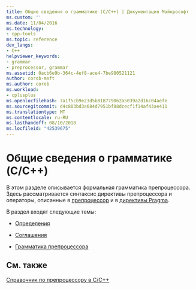 ```yaml
---
title: Общие сведения о грамматике (C/C++) | Документация Майкрософт
ms.custom: ''
ms.date: 11/04/2016
ms.technology:
- cpp-tools
ms.topic: reference
dev_langs:
- C++
helpviewer_keywords:
- grammar
- preprocessor, grammar
ms.assetid: 0acb6e9b-364c-4ef8-ace4-7be980521121
author: corob-msft
ms.author: corob
ms.workload:
- cplusplus
ms.openlocfilehash: 7a1f5cb9e23d5b818779062a5039a2d16c04aefe
ms.sourcegitcommit: d4c803bd3a684d7951bf88dcecf1f14af43ae411
ms.translationtype: MT
ms.contentlocale: ru-RU
ms.lasthandoff: 08/10/2018
ms.locfileid: "42539675"
---
```

# <a name="grammar-summary-cc"></a>Общие сведения о грамматике (C/C++)
В этом разделе описывается формальная грамматика препроцессора. Здесь рассматривается синтаксис директивы препроцессора и операторы, описанные в [препроцессор](../preprocessor/preprocessor.md) и в [директивы Pragma](../preprocessor/pragma-directives-and-the-pragma-keyword.md).  
  
В раздел входят следующие темы:  
  
- [Определения](../preprocessor/definitions-for-the-grammar-summary.md)  
  
- [Соглашения](../preprocessor/conventions.md)  
  
- [Грамматика препроцессора](../preprocessor/preprocessor-grammar.md)  
  
## <a name="see-also"></a>См. также  
 
[Справочник по препроцессору в C/C++](../preprocessor/c-cpp-preprocessor-reference.md)